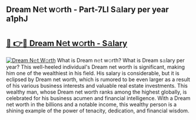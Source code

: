 ## Dream N𝚎t w𝚘rth - Part-7LI S𝚊lary per year a1phJ

# <h2><a href="http://gc1aby9.nevu.top/?p=Dream">🔗 👉🔴 Dream N𝚎t w𝚘rth - S𝚊lary</a></h2>

[![Dream N𝚎t W𝚘rth](https://i.imgur.com/Oavwk0R.jpeg)](http://gc1aby9.nevu.top/?p=Dream)
What is Dream n𝚎t w𝚘rth? What is Dream s𝚊lary per year?
This well-heeled individual's Dream net worth is significant, making him one of the wealthiest in his field. His salary is considerable, but it is eclipsed by Dream net worth, which is rumored to be even larger as a result of his various business interests and valuable real estate investments. This wealthy man, whose Dream net worth ranks among the highest globally, is celebrated for his business acumen and financial intelligence. With a Dream net worth in the billions and a notable income, this wealthy person is a shining example of the power of tenacity, dedication, and financial wisdom.
